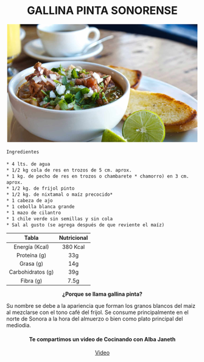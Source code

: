 <div align="center">

# **GALLINA PINTA SONORENSE**

</div>

<p align ="center">
<img src="images/sopa_01.jpg" width="500">
</p>

```
Ingredientes

* 4 lts. de agua 
* 1/2 kg cola de res en trozos de 5 cm. aprox.
* 1 kg. de pecho de res en trozos o chambarete * chamorro) en 3 cm. aprox.
* 1/2 kg. de frijol pinto
* 1/2 kg. de nixtamal o maíz precocido*
* 1 cabeza de ajo
* 1 cebolla blanca grande
* 1 mazo de cilantro
* 1 chile verde sin semillas y sin cola
* Sal al gusto (se agrega después de que reviente el maíz)

```

<div align ="center">

| Tabla        |Nutricional |
| :----------: | :--------: |
|Energía (Kcal)| 380 Kcal|
|Proteína (g)  | 33g|
|Grasa (g)     | 14g|
|Carbohidratos (g)| 39g|
|Fibra (g)     | 7.5g| 

</div>

<div align ="center">

**¿Porque se llama gallina pinta?**

</div>

<div align ="left">

Su nombre se debe a la apariencia que forman los granos blancos del maiz al mezclarse con el tono café del frijol.
Se consume principalmente en el norte de Sonora a la hora del almuerzo o bien como plato principal del mediodia.

</div>

<div align ="center">

#### Te compartimos un video de Cocinando con Alba Janeth
[Video](https://www.youtube.com/watch?v=Rk3xEa-cAC8)

</div>